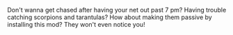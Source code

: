 Don't wanna get chased after having your net out past 7 pm? Having trouble catching scorpions and tarantulas? How about making them passive by installing this mod? They won't even notice you!
